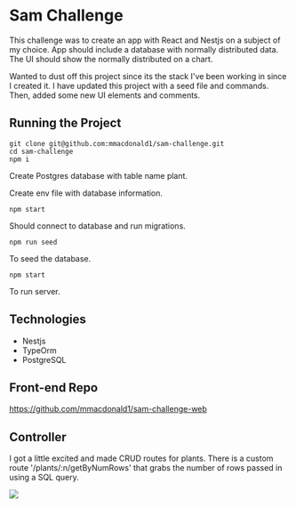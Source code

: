# Sam Challenge

This challenge was to create an app with React and Nestjs on a subject of my choice. App should include a database with normally distributed data. The UI should show the normally distributed on a chart.

Wanted to dust off this project since its the stack I've been working in since I created it. I have updated this project with a seed file and commands. Then, added some new UI elements and comments.

## Running the Project

```
git clone git@github.com:mmacdonald1/sam-challenge.git
cd sam-challenge
npm i
```

Create Postgres database with table name plant.

Create env file with database information.

```
npm start
```

Should connect to database and run migrations.

```
npm run seed
```

To seed the database.

```
npm start
```

To run server.

## Technologies

- Nestjs
- TypeOrm
- PostgreSQL

## Front-end Repo

https://github.com/mmacdonald1/sam-challenge-web

## Controller

I got a little excited and made CRUD routes for plants. There is a custom route '/plants/:n/getByNumRows' that grabs the number of rows passed in using a SQL query.

![](https://media.giphy.com/media/wCMrcyfZtK0z6/giphy.gif)
